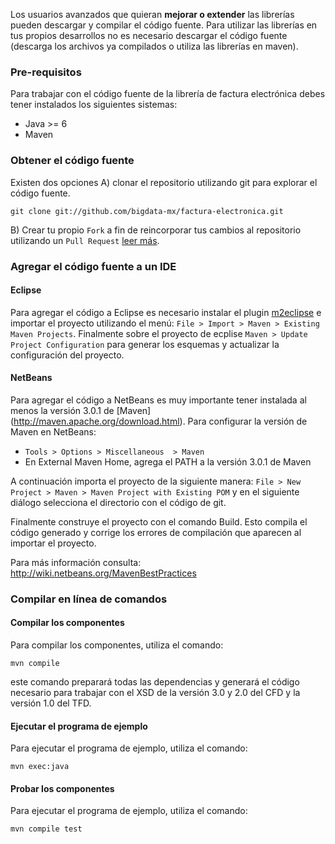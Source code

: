 Los usuarios avanzados que quieran **mejorar o extender** las librerías pueden descargar y compilar el código fuente. Para utilizar las librerías en tus propios desarrollos no es necesario descargar el código fuente (descarga los archivos ya compilados o utiliza las librerías en maven).

### Pre-requisitos
Para trabajar con el código fuente de la librería de factura electrónica debes tener instalados los siguientes sistemas:

* Java >= 6
* Maven

### Obtener el código fuente
Existen dos opciones A) clonar el repositorio utilizando git para explorar el código fuente.

```
git clone git://github.com/bigdata-mx/factura-electronica.git
```

B) Crear tu propio `Fork` a fin de reincorporar tus cambios al repositorio utilizando un `Pull Request` [leer más](https://help.github.com/articles/fork-a-repo). 

### Agregar el código fuente a un IDE

#### Eclipse

Para agregar el código a Eclipse es necesario instalar el plugin [m2eclipse](http://m2eclipse.sonatype.org/installing-m2eclipse.html) 
e importar el proyecto utilizando el menú: `File > Import > Maven > Existing Maven Projects`.
Finalmente sobre el proyecto de ecplise `Maven > Update Project Configuration` para generar los esquemas y actualizar la configuración del proyecto.

#### NetBeans
Para agregar el código a NetBeans es muy importante tener instalada al menos la versión 3.0.1 de [Maven]
(http://maven.apache.org/download.html). Para configurar la versión de Maven en NetBeans:

* `Tools > Options > Miscellaneous  > Maven`
* En External Maven Home, agrega el PATH a la versión 3.0.1 de Maven

A continuación importa el proyecto de la siguiente manera: `File > New Project > Maven > Maven Project with Existing POM` 
y en el siguiente diálogo selecciona el directorio con el código de git.  

Finalmente construye el proyecto con el comando Build. Esto compila el código generado y corrige los errores de compilación que aparecen al importar el proyecto.

Para más información consulta: http://wiki.netbeans.org/MavenBestPractices

### Compilar en línea de comandos

#### Compilar los componentes
Para compilar los componentes, utiliza el comando:

 ```mvn compile```

este comando preparará todas las dependencias y generará el código necesario 
para trabajar con el XSD de la versión 3.0 y 2.0 del CFD y la versión 1.0 del 
TFD.

#### Ejecutar el programa de ejemplo
Para ejecutar el programa de ejemplo, utiliza el comando:

 ```mvn exec:java```

#### Probar los componentes
Para ejecutar el programa de ejemplo, utiliza el comando:

 ```mvn compile test```